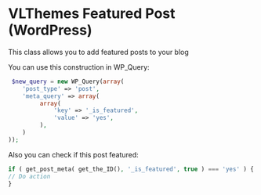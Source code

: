 # VLThemes Featured Post (WordPress)
This class allows you to add featured posts to your blog

You can use this construction in WP_Query:
```php
 $new_query = new WP_Query(array(
    'post_type' => 'post',
    'meta_query' => array(
         array(
             'key' => '_is_featured',
             'value' => 'yes',
         ),
    )
));
```

Also you can check if this post featured:
```php
if ( get_post_meta( get_the_ID(), '_is_featured', true ) === 'yes' ) {
// Do action
}
```
